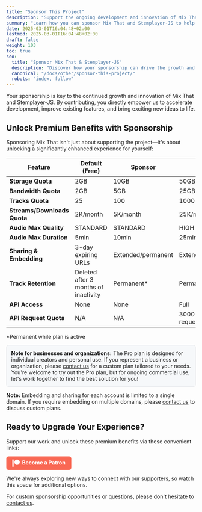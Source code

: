 ```yaml
---
title: "Sponsor This Project"
description: "Support the ongoing development and innovation of Mix That and Stemplayer-JS by becoming a sponsor."
summary: "Learn how you can sponsor Mix That and Stemplayer-JS to help accelerate development and unlock new features."
date: 2025-03-01T16:04:48+02:00
lastmod: 2025-03-01T16:04:48+02:00
draft: false
weight: 103
toc: true
seo:
  title: "Sponsor Mix That & Stemplayer-JS"
  description: "Discover how your sponsorship can drive the growth and innovation of Mix That and Stemplayer-JS. Support us via GitHub Sponsors, Patreon, or contact us for custom opportunities."
  canonical: "/docs/other/sponsor-this-project/"
  robots: "index, follow"
---
```


Your sponsorship is key to the continued growth and innovation of Mix That and Stemplayer-JS. By contributing, you directly empower us to accelerate development, improve existing features, and bring exciting new ideas to life.

## Unlock Premium Benefits with Sponsorship

Sponsoring Mix That isn't just about supporting the project—it's about unlocking a significantly enhanced experience for yourself:

| Feature                     | Default (Free)                       | Sponsor            | Pro                 |
| --------------------------- | ------------------------------------ | ------------------ | ------------------- |
| **Storage Quota**           | 2GB                                  | 10GB               | 50GB                |
| **Bandwidth Quota**         | 2GB                                  | 5GB                | 25GB                |
| **Tracks Quota**            | 25                                   | 100                | 1000                |
| **Streams/Downloads Quota** | 2K/month                             | 5K/month           | 25K/month           |
| **Audio Max Quality**       | STANDARD                             | STANDARD           | HIGH                |
| **Audio Max Duration**      | 5min                                 | 10min              | 25min               |
| **Sharing & Embedding**     | 3-day expiring URLs                  | Extended/permanent | Extended/permanent  |
| **Track Retention**         | Deleted after 3 months of inactivity | Permanent\*        | Permanent\*         |
| **API Access**              | None                                 | None               | Full                |
| **API Request Quota**       | N/A                                  | N/A                | 3000 requests/month |

\*Permanent while plan is active

<div style="margin-top:1em; background:#f6f8fa; border-radius:6px; padding:12px; border:1px solid #e1e4e8;">
<strong>Note for businesses and organizations:</strong> The Pro plan is designed for individual creators and personal use. If you represent a business or organization, please <a href="/docs/other/contact-and-support">contact us</a> for a custom plan tailored to your needs. You're welcome to try out the Pro plan, but for ongoing commercial use, let's work together to find the best solution for you!
</div>

**Note:** Embedding and sharing for each account is limited to a single domain. If you require embedding on multiple domains, please [contact us](/docs/other/contact-and-support) to discuss custom plans.

## Ready to Upgrade Your Experience?

Support our work and unlock these premium benefits via these convenient links:

<a href="https://www.patreon.com/mixthat" target="_blank" style="display:inline-block;padding:8px 16px;background:#f96854;color:#fff;border-radius:6px;text-decoration:none;font-weight:bold;"><svg style="vertical-align:middle;margin-right:6px;" height="20" viewBox="0 0 569 546" width="20" fill="#fff" xmlns="http://www.w3.org/2000/svg"><circle cx="362.589996" cy="204.589996" r="204.589996"/><rect x="0" y="0" width="100" height="545.799988"/></svg>Become a Patron</a>

<!--<a href="https://github.com/sponsors/stemplayer-js" target="_blank" style="display:inline-block;padding:8px 16px;background:#24292f;color:#fff;border-radius:6px;text-decoration:none;font-weight:bold;margin-right:8px;"><svg style="vertical-align:middle;margin-right:6px;" height="20" viewBox="0 0 16 16" width="20" fill="#fff" xmlns="http://www.w3.org/2000/svg"><path d="M8 0C3.58 0 0 3.58 0 8c0 3.54 2.29 6.53 5.47 7.59.4.07.55-.17.55-.38 0-.19-.01-.82-.01-1.49-2.01.37-2.53-.49-2.69-.94-.09-.23-.48-.94-.82-1.13-.28-.15-.68-.52-.01-.53.63-.01 1.08.58 1.23.82.72 1.21 1.87.87 2.33.66.07-.52.28-.87.51-1.07-1.78-.2-3.64-.89-3.64-3.95 0-.87.31-1.59.82-2.15-.08-.2-.36-1.02.08-2.12 0 0 .67-.21 2.2.82.64-.18 1.32-.27 2-.27.68 0 1.36.09 2 .27 1.53-1.04 2.2-.82 2.2-.82.44 1.1.16 1.92.08 2.12.51.56.82 1.27.82 2.15 0 3.07-1.87 3.75-3.65 3.95.29.25.54.73.54 1.48 0 1.07-.01 1.93-.01 2.19 0 .21.15.46.55.38A8.013 8.013 0 0 0 16 8c0-4.42-3.58-8-8-8z"/></svg>GitHub Sponsors</a>-->

We're always exploring new ways to connect with our supporters, so watch this space for additional options.

For custom sponsorship opportunities or questions, please don't hesitate to [contact us](/docs/other/contact-and-support).
